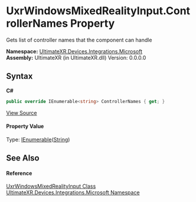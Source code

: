 # UxrWindowsMixedRealityInput.ControllerNames Property 
 

Gets list of controller names that the component can handle

**Namespace:**&nbsp;<a href="N_UltimateXR_Devices_Integrations_Microsoft">UltimateXR.Devices.Integrations.Microsoft</a><br />**Assembly:**&nbsp;UltimateXR (in UltimateXR.dll) Version: 0.0.0.0

## Syntax

**C#**<br />
``` C#
public override IEnumerable<string> ControllerNames { get; }
```

<a href="UltimateXR/Scripts/Devices/Integrations/Microsoft/UxrWindowsMixedRealityInput.cs" rel="noopener noreferrer" title="View the source code">View Source</a><br />

#### Property Value
Type: <a href="https://docs.microsoft.com/dotnet/api/system.collections.generic.ienumerable-1" target="_blank" rel="noopener noreferrer">IEnumerable</a>(<a href="https://docs.microsoft.com/dotnet/api/system.string" target="_blank" rel="noopener noreferrer">String</a>)

## See Also


#### Reference
<a href="T_UltimateXR_Devices_Integrations_Microsoft_UxrWindowsMixedRealityInput">UxrWindowsMixedRealityInput Class</a><br /><a href="N_UltimateXR_Devices_Integrations_Microsoft">UltimateXR.Devices.Integrations.Microsoft Namespace</a><br />